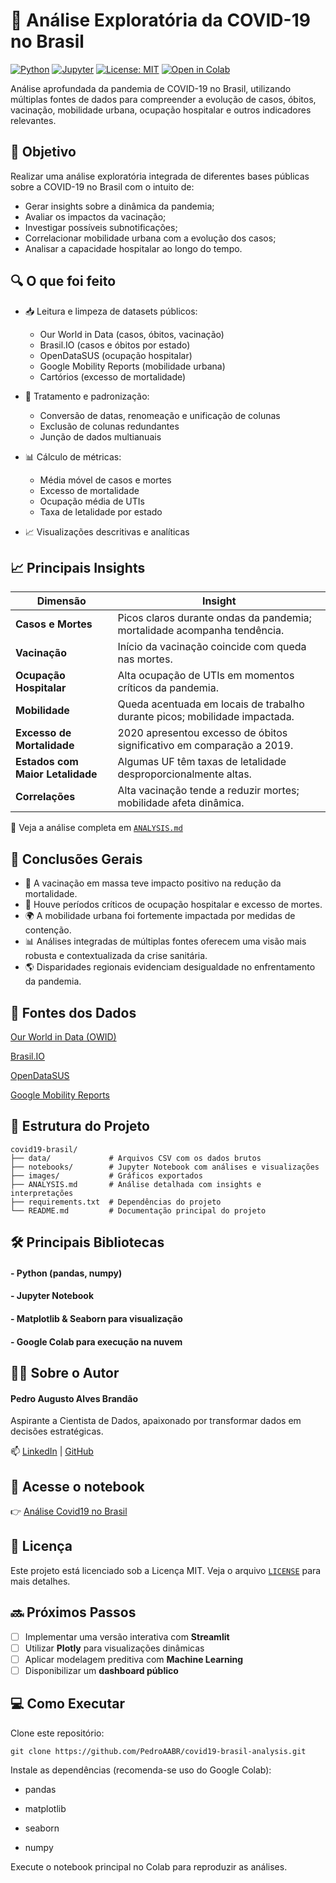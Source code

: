 # 🦠 Análise Exploratória da COVID-19 no Brasil

[![Python](https://img.shields.io/badge/Python-3.9+-blue?logo=python)](https://www.python.org/)
[![Jupyter](https://img.shields.io/badge/Jupyter-Notebook-orange?logo=jupyter)](https://jupyter.org/)
[![License: MIT](https://img.shields.io/badge/license-MIT-green.svg)](LICENSE)
[![Open in Colab](https://colab.research.google.com/assets/colab-badge.svg)](https://colab.research.google.com/github/seu-usuario/covid19-brasil-analysis/blob/main/notebooks/covid19_analysis.ipynb)

Análise aprofundada da pandemia de COVID-19 no Brasil, utilizando múltiplas fontes de dados para compreender a evolução de casos, óbitos, vacinação, mobilidade urbana, ocupação hospitalar e outros indicadores relevantes.

## 🎯 Objetivo

Realizar uma análise exploratória integrada de diferentes bases públicas sobre a COVID-19 no Brasil com o intuito de:

- Gerar insights sobre a dinâmica da pandemia;
- Avaliar os impactos da vacinação;
- Investigar possíveis subnotificações;
- Correlacionar mobilidade urbana com a evolução dos casos;
- Analisar a capacidade hospitalar ao longo do tempo.


## 🔍 O que foi feito

- 📥 Leitura e limpeza de datasets públicos:
  - Our World in Data (casos, óbitos, vacinação)
  - Brasil.IO (casos e óbitos por estado)
  - OpenDataSUS (ocupação hospitalar)
  - Google Mobility Reports (mobilidade urbana)
  - Cartórios (excesso de mortalidade)

- 🧹 Tratamento e padronização:
  - Conversão de datas, renomeação e unificação de colunas
  - Exclusão de colunas redundantes
  - Junção de dados multianuais

- 📊 Cálculo de métricas:
  - Média móvel de casos e mortes
  - Excesso de mortalidade
  - Ocupação média de UTIs
  - Taxa de letalidade por estado

- 📈 Visualizações descritivas e analíticas

## 📈 Principais Insights
| Dimensão              | Insight                                                                 |
|-----------------------|-------------------------------------------------------------------------|
| **Casos e Mortes**    | Picos claros durante ondas da pandemia; mortalidade acompanha tendência.|
| **Vacinação**         | Início da vacinação coincide com queda nas mortes.                      |
| **Ocupação Hospitalar** | Alta ocupação de UTIs em momentos críticos da pandemia.                |
| **Mobilidade**        | Queda acentuada em locais de trabalho durante picos; mobilidade impactada. |
| **Excesso de Mortalidade** | 2020 apresentou excesso de óbitos significativo em comparação a 2019.   |
| **Estados com Maior Letalidade** | Algumas UF têm taxas de letalidade desproporcionalmente altas.        |
| **Correlações**       | Alta vacinação tende a reduzir mortes; mobilidade afeta dinâmica.       |


📖 Veja a análise completa em [`ANALYSIS.md`](./ANALYSIS.md)
## 🧠 Conclusões Gerais
- 💉 A vacinação em massa teve impacto positivo na redução da mortalidade.
- 🏥 Houve períodos críticos de ocupação hospitalar e excesso de mortes.
- 🌍 A mobilidade urbana foi fortemente impactada por medidas de contenção.
- 📊 Análises integradas de múltiplas fontes oferecem uma visão mais robusta e contextualizada da crise sanitária.
- 🌎 Disparidades regionais evidenciam desigualdade no enfrentamento da pandemia.


## 🔗 Fontes dos Dados
[Our World in Data (OWID)](https://github.com/owid/covid-19-data/tree/master/public/data)

[Brasil.IO](https://brasil.io/dataset/covid19)

[OpenDataSUS](https://opendatasus.saude.gov.br/dataset/registro-de-ocupacao-hospitalar-covid-19)

[Google Mobility Reports](https://www.google.com/covid19/mobility/)


## 📁 Estrutura do Projeto
````
covid19-brasil/
├── data/             # Arquivos CSV com os dados brutos
├── notebooks/        # Jupyter Notebook com análises e visualizações
├── images/           # Gráficos exportados
├── ANALYSIS.md       # Análise detalhada com insights e interpretações
├── requirements.txt  # Dependências do projeto
└── README.md         # Documentação principal do projeto
````

## 🛠️ Principais Bibliotecas
#### - Python (pandas, numpy)

#### - Jupyter Notebook

#### - Matplotlib & Seaborn para visualização

#### - Google Colab para execução na nuvem
## 👨‍💻 Sobre o Autor
#### Pedro Augusto Alves Brandão
Aspirante a Cientista de Dados, apaixonado por transformar dados em decisões estratégicas.

📫 [LinkedIn](https://www.linkedin.com/in/pedroaugustoabrandao/) | [GitHub](https://github.com/PedroAABR)

## 📘 Acesse o notebook
👉 [Análise Covid19 no Brasil](https://colab.research.google.com/drive/1W_cGj3n7Rx-YZIDw2tVTtmnrQK50DpbY?usp=sharing)

## 📄 Licença
Este projeto está licenciado sob a Licença MIT. Veja o arquivo [`LICENSE`](./LICENSE) para mais detalhes.

## 🔜 Próximos Passos

- [ ] Implementar uma versão interativa com **Streamlit**
- [ ] Utilizar **Plotly** para visualizações dinâmicas
- [ ] Aplicar modelagem preditiva com **Machine Learning**
- [ ] Disponibilizar um **dashboard público**

## 💻 Como Executar
Clone este repositório:
````
git clone https://github.com/PedroAABR/covid19-brasil-analysis.git
````
Instale as dependências (recomenda-se uso do Google Colab):

- pandas

- matplotlib

- seaborn

- numpy

Execute o notebook principal no Colab para reproduzir as análises.

